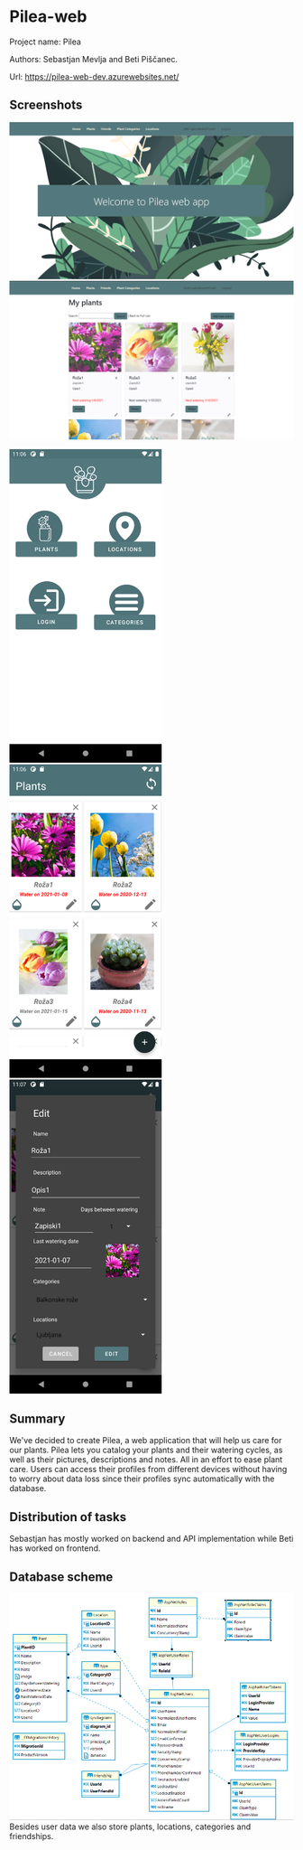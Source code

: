 # Pilea-web

Project name: Pilea

Authors: Sebastjan Mevlja and Beti Piščanec.

Url: https://pilea-web-dev.azurewebsites.net/


## Screenshots
![image 1](screenshots/image1.png)
![image 2](screenshots/image2.png)
<p float="left">
  <img src="screenshots/image3.png" alt="image3" width="270" />
  <img src="screenshots/image4.png" alt="image4" width="270" /> 
  <img src="screenshots/image5.png" alt="image5" width="270" />
</p>

## Summary

We've decided to create Pilea, a web application that will help us care for our plants. Pilea lets you catalog your plants and their watering cycles, as well as their pictures, descriptions and notes. All in an effort to ease plant care. Users can access their profiles from different devices without having to worry about data loss since their profiles sync automatically with the database.


## Distribution of tasks
Sebastjan has mostly worked on backend and API implementation while Beti has worked on frontend.


## Database scheme
![database diagram](screenshots/database.png)  
Besides user data we also store plants, locations, categories and friendships.
